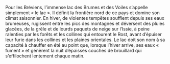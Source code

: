 Pour les Bréviens, l’immense lac des Brumes et des Voiles s’appelle simplement « le lac ».
Il définit la frontière nord de ce pays et domine son climat saisonnier. En hiver, de violentes tempêtes soufflent depuis ses eaux brumeuses, rugissent entre les pics des montagnes et déversent des pluies glacées, de la grêle et de lourds paquets de neige sur l’Issie, à peine ralenties par les forêts et les collines qui entourent le Rost, avant d’épuiser leur furie dans les collines et les plaines orientales. Le lac doit son nom à sa capacité à chauffer en été au point que, lorsque l’hiver arrive, ses eaux « fument » et génèrent la nuit d’épaisses couches de brouillard qui s’effilochent lentement chaque matin.